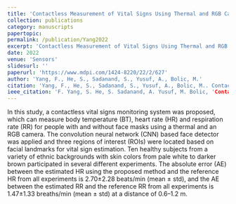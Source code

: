 ```yaml
---
title: 'Contactless Measurement of Vital Signs Using Thermal and RGB Cameras: A Study of COVID 19-Related Health Monitoring'
collection: publications
category: manuscripts
papertopic:
permalink: /publication/Yang2022
excerpt: 'Contactless Measurement of Vital Signs Using Thermal and RGB Cameras: A Study of COVID 19-Related Health Monitoring published in Sensors.'
date: 2022
venue: 'Sensors'
slidesurl: ''
paperurl: 'https://www.mdpi.com/1424-8220/22/2/627'
author: 'Yang, F., He, S., Sadanand, S., Yusuf, A., Bolic, M.'
citation: 'Yang, F., He, S., Sadanand, S., Yusuf, A., Bolic, M.. Contactless Measurement of Vital Signs Using Thermal and RGB Cameras: A Study of COVID 19-Related Health Monitoring. Sensors, 2022.'
ieee_citation: 'F. Yang, S. He, S. Sadanand, A. Yusuf, M. Bolic, 'Contactless Measurement of Vital Signs Using Thermal and RGB Cameras: A Study of COVID 19-Related Health Monitoring,' Sensors, vol. 22, no. 2, pp. 627, 2022.'
---
```



In this study, a contactless vital signs monitoring system was proposed, which can measure body temperature (BT), heart rate (HR) and respiration rate (RR) for people with and without face masks using a thermal and an RGB camera. The convolution neural network (CNN) based face detector was applied and three regions of interest (ROIs) were located based on facial landmarks for vital sign estimation. Ten healthy subjects from a variety of ethnic backgrounds with skin colors from pale white to darker brown participated in several different experiments. The absolute error (AE) between the estimated HR using the proposed method and the reference HR from all experiments is 2.70±2.28 beats/min (mean ± std), and the AE between the estimated RR and the reference RR from all experiments is 1.47±1.33 breaths/min (mean ± std) at a distance of 0.6–1.2 m.
